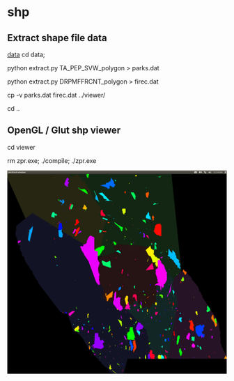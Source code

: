 # shp
## Extract shape file data
[data](https://github.com/ashlinrichardson/shp/tree/master/data)
cd data;

python extract.py TA_PEP_SVW_polygon > parks.dat

python extract.py DRPMFFRCNT_polygon > firec.dat

cp -v parks.dat firec.dat ../viewer/

cd ..

## OpenGL / Glut shp viewer
cd viewer

rm zpr.exe; ./compile; ./zpr.exe

![alt text](https://github.com/ashlinrichardson/shp/blob/master/viewer/parks.png)
